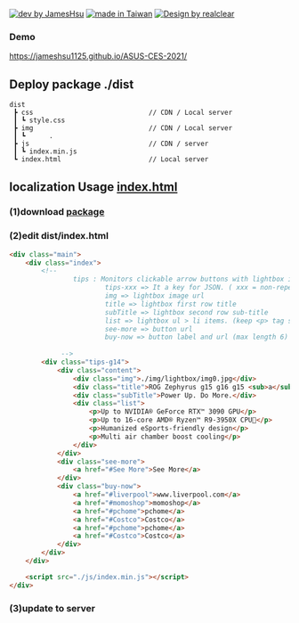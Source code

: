 [![dev by JamesHsu](https://img.shields.io/badge/Dev%20by-Jameshsu1125-green)](https://github.com/jameshsu1125/) [![made in Taiwan](https://img.shields.io/badge/Made%20in-Taiwan-orange)](https://github.com/jameshsu1125/) [![Design by realclear](https://img.shields.io/badge/Design%20by-瑞采數位科技-yellow)](http://realclear.com.tw/)

### Demo
https://jameshsu1125.github.io/ASUS-CES-2021/

## Deploy package ./dist 

```
dist
 ┣ css                             // CDN / Local server
 ┃ ┗ style.css
 ┣ img                             // CDN / Local server
 ┃ ┗      .
 ┣ js                              // CDN / server
 ┃ ┗ index.min.js
 ┗ index.html                      // Local server
```

## localization Usage [index.html](https://github.com/jameshsu1125/ASUS-CES-2021/blob/main/dist/index.html)

### (1)download [package](https://github.com/jameshsu1125/ASUS-CES-2021/archive/main.zip)

### (2)edit dist/index.html

```html
<div class="main">
	<div class="index">
		<!-- 
				tips : Monitors clickable arrow buttons with lightbox infomation
						tips-xxx => It a key for JSON. ( xxx = non-repeating key name )
						img => lightbox image url
						title => lightbox first row title
						subTitle => lightbox second row sub-title
						list => lightbox ul > li items. (keep <p> tag stay.)
						see-more => button url
						buy-now => button label and url (max length 6)
					
			 -->
		<div class="tips-g14">
			<div class="content">
				<div class="img">./img/lightbox/img0.jpg</div>
				<div class="title">ROG Zephyrus g15 g16 g15 <sub>a</sub><sup>b</sup></div>
				<div class="subTitle">Power Up. Do More.</div>
				<div class="list">
					<p>Up to NVIDIA® GeForce RTX™ 3090 GPU</p>
					<p>Up to 16-core AMD® Ryzen™ R9-3950X CPU</p>
					<p>Humanized eSports-friendly design</p>
					<p>Multi air chamber boost cooling</p>
				</div>
			</div>
			<div class="see-more">
				<a href="#See More">See More</a>
			</div>
			<div class="buy-now">
				<a href="#liverpool">www.liverpool.com</a>
				<a href="#momoshop">momoshop</a>
				<a href="#pchome">pchome</a>
				<a href="#Costco">Costco</a>
				<a href="#pchome">pchome</a>
				<a href="#Costco">Costco</a>
			</div>
		</div>
	</div>

	<script src="./js/index.min.js"></script>
</div>
```

### (3)update to server
